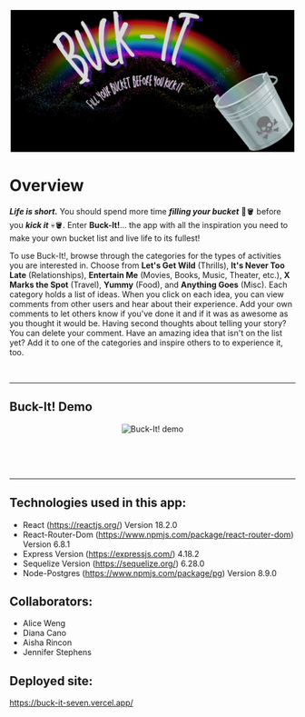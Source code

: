 <p align="center"> 
  <img src="src/img/logo-black-background.jpg" alt="Buck-It!" width="500px" height="250px">
</p>

# Overview
*__Life is short.__* You should spend more time *__filling your bucket__* 🌈🪣 before you *__kick it__* 💀🪣. Enter **Buck-It!**... the app with all the inspiration you need to make your own bucket list and live life to its fullest!

To use Buck-It!, browse through the categories for the types of activities you are interested in. Choose from **Let's Get Wild** (Thrills), **It's Never Too Late** (Relationships), **Entertain Me** (Movies, Books, Music, Theater, etc.), **X Marks the Spot** (Travel), **Yummy** (Food), and **Anything Goes** (Misc). Each category holds a list of ideas. When you click on each idea, you can view comments from other users and hear about their experience. Add your own comments to let others know if you've done it and if it was as awesome as you thought it would be. Having second thoughts about telling your story? You can delete your comment. Have an amazing idea that isn't on the list yet? Add it to one of the categories and inspire others to to experience it, too. 

<br />

**********

## Buck-It! Demo

<p align="center">
<img src="src/img/buck-it-demo.gif" alt="Buck-It! demo">
</p>

<br/>
<br/>
<br/>

**********

## Technologies used in this app:
* React (https://reactjs.org/) Version 18.2.0
* React-Router-Dom (https://www.npmjs.com/package/react-router-dom) Version 6.8.1
* Express Version (https://expressjs.com/) 4.18.2
* Sequelize Version (https://sequelize.org/) 6.28.0
* Node-Postgres (https://www.npmjs.com/package/pg) Version 8.9.0

## Collaborators:
* Alice Weng
* Diana Cano
* Aisha Rincon
* Jennifer Stephens

## Deployed site:
https://buck-it-seven.vercel.app/





